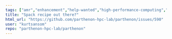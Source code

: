 ```yaml
---
tags: ["amr","enhancement","help-wanted","high-performance-computing","kokkos","parthenon"]
title: "Spack recipe out there?"
html_url: "https://github.com/parthenon-hpc-lab/parthenon/issues/590"
user: "kurtsansom"
repo: "parthenon-hpc-lab/parthenon"
---
```


